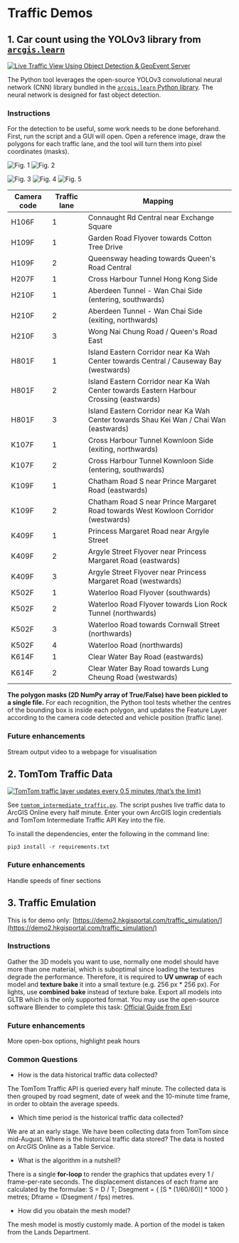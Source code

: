 # Traffic Demos

## 1. Car count using the YOLOv3 library from [`arcgis.learn`](https://developers.arcgis.com/python/api-reference/arcgis.learn.toc.html)

[![Live Traffic View Using Object Detection & GeoEvent Server](https://img.youtube.com/vi/dG4d191XsqU/0.jpg)](https://www.youtube.com/watch?v=dG4d191XsqU "Live Traffic View Using Object Detection & GeoEvent Server")

The Python tool leverages the open-source YOLOv3 convolutional neural network (CNN) library bundled in the [`arcgis.learn` Python library](https://developers.arcgis.com/python/api-reference/arcgis.learn.toc.html). The neural network is designed for fast object detection.

### Instructions
For the detection to be useful, some work needs to be done beforehand. First, run the script and a GUI will open. Open a reference image, draw the polygons for each traffic lane, and the tool will turn them into pixel coordinates (masks).

![Fig. 1](img/define_polygons.png)  ![Fig. 2](img/define_polygons2.png)

![Fig. 3](img/define_polygons3.png) ![Fig. 4](img/define_polygons4.png) ![Fig. 5](img/define_polygons5.png)


| Camera code     | Traffic lane | Mapping       |
|-----------------|--------------|---------------|
| H106F | 1 | Connaught Rd Central near Exchange Square |
| H109F | 1 | Garden Road Flyover towards Cotton Tree Drive |
| H109F | 2 | Queensway heading towards Queen's Road Central |
| H207F | 1 | Cross Harbour Tunnel Hong Kong Side |
| H210F | 1 | Aberdeen Tunnel - Wan Chai Side (entering, southwards) |
| H210F | 2 | Aberdeen Tunnel - Wan Chai Side (exiting, northwards) |
| H210F | 3 | Wong Nai Chung Road / Queen's Road East |
| H801F | 1 | Island Eastern Corridor near Ka Wah Center towards Central / Causeway Bay (westwards) |
| H801F | 2 | Island Eastern Corridor near Ka Wah Center towards Eastern Harbour Crossing (eastwards) |
| H801F | 3 | Island Eastern Corridor near Ka Wah Center towards Shau Kei Wan / Chai Wan (eastwards) |
| K107F | 1 | Cross Harbour Tunnel Kownloon Side (exiting, northwards) |
| K107F | 2 | Cross Harbour Tunnel Kownloon Side (entering, southwards) |
| K109F | 1 | Chatham Road S near Prince Margaret Road (eastwards) |
| K109F | 2 | Chatham Road S near Prince Margaret Road towards West Kowloon Corridor (westwards) |
| K409F | 1 | Princess Margaret Road near Argyle Street |
| K409F | 2 | Argyle Street Flyover near Princess Margaret Road (eastwards) |
| K409F | 3 | Argyle Street Flyover near Princess Margaret Road (westwards) |
| K502F | 1 | Waterloo Road Flyover (southwards) |
| K502F | 2 | Waterloo Road Flyover towards Lion Rock Tunnel (northwards) |
| K502F | 3 | Waterloo Road towards Cornwall Street (northwards) |
| K502F | 4 | Waterloo Road (northwards) |
| K614F | 1 | Clear Water Bay Road (eastwards) |
| K614F | 2 | Clear Water Bay Road towards Lung Cheung Road (westwards) |


<!-- lat	lng	TR119F Tuen Mun Road - Sam Shing Hui
lat	lng	TR116F Tuen Mun Road - Siu Lam Section
lat	lng	TR107F Tuen Mun Road - Sham Tseng Section
lat	lng	TR103F Tuen Mun Road - Yau Kom Tau Section
lat	lng	TR101F Tuen Mun Road - Chai Wan Kok
lat	lng	
lat	lng	TW103F Tsuen Wan Road near Tsuen Tsing Intchg
lat	lng	TW105F Kwai Tsing Road near Tsing Yi Bridge
lat	lng	TW102F Kwai Chung Road near Container Terminal
lat	lng	TW117F Castle Peak Road near Texaco Road North
lat	lng	TW120F Tsuen Wan Road near Tai Chung Road -->

**The polygon masks (2D NumPy array of True/False) have been pickled to a single file.** For each recognition, the Python tool tests whether the centres of the bounding box is inside each polygon, and updates the Feature Layer according to the camera code detected and vehicle position (traffic lane).

### Future enhancements

Stream output video to a webpage for visualisation

## 2. TomTom Traffic Data

[![TomTom traffic layer updates every 0.5 minutes (that’s the limit)](https://img.youtube.com/vi/RaSymtkdyhA/0.jpg)](https://www.youtube.com/watch?v=RaSymtkdyhA "TomTom traffic layer updates every 0.5 minutes (that’s the limit)")

See [`tomtom_intermediate_traffic.py`](tomtom_intermediate_traffic.py). The script pushes live traffic data to ArcGIS Online every half minute. Enter your own ArcGIS login credentials and TomTom Intermediate Traffic API Key into the file.

To install the dependencies, enter the following in the command line:
```
pip3 install -r requirements.txt
```

### Future enhancements

Handle speeds of finer sections

## 3. Traffic Emulation

This is for demo only: [https://demo2.hkgisportal.com/traffic_simulation/](https://demo2.hkgisportal.com/traffic_simulation/)

### Instructions

Gather the 3D models you want to use, normally one model should have more than one material, which is suboptimal since loading the textures degrade the performance. Therefore, it is required to **UV unwrap** of each model and **texture bake** it into a small texture (e.g. 256 px * 256 px). For lights, use **combined bake** instead of texture bake. Export all models into GLTB which is the only supported format. You may use the open-source software Blender to complete this task: [Official Guide from Esri](https://www.esri.com/arcgis-blog/products/arcgis/3d-gis/gis-visualization-and-storytelling-in-3d/)

### Future enhancements

More open-box options, highlight peak hours <!--, people left in queues, flying bus bug-->

### Common Questions

* How is the data historical traffic data collected?

The TomTom Traffic API is queried every half minute. The collected data is then grouped by road segment, date of week and the 10-minute time frame, in order to obtain the average speeds.

* Which time period is the historical traffic data collected?

We are at an early stage. We have been collecting data from TomTom since mid-August.
Where is the historical traffic data stored?
The data is hosted on ArcGIS Online as a Table Service.

* What is the algorithm in a nutshell?

There is a single **for-loop** to render the graphics that updates every 1 / frame-per-rate seconds. The displacement distances of each frame are calculated by the formulae: S = D / T; Dsegment = { [S * (1/60/60)] * 1000 } metres; Dframe = (Dsegment / fps) metres.

* How did you obatain the mesh model?

The mesh model is mostly customly made. A portion of the model is taken from the Lands Department.
